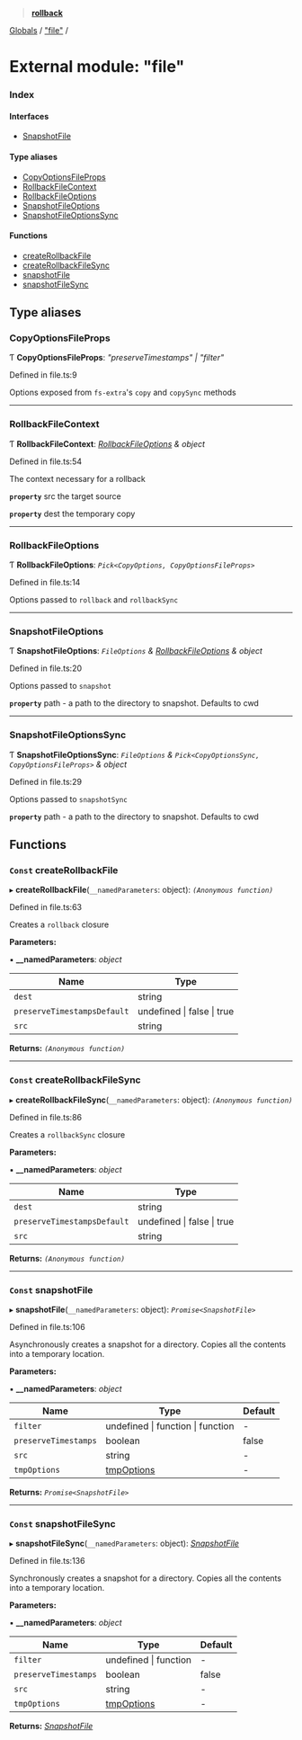 > **[rollback](../README.md)**

[Globals](../README.md) / ["file"](_file_.md) /

# External module: "file"

### Index

#### Interfaces

* [SnapshotFile](../interfaces/_file_.snapshotfile.md)

#### Type aliases

* [CopyOptionsFileProps](_file_.md#copyoptionsfileprops)
* [RollbackFileContext](_file_.md#rollbackfilecontext)
* [RollbackFileOptions](_file_.md#rollbackfileoptions)
* [SnapshotFileOptions](_file_.md#snapshotfileoptions)
* [SnapshotFileOptionsSync](_file_.md#snapshotfileoptionssync)

#### Functions

* [createRollbackFile](_file_.md#const-createrollbackfile)
* [createRollbackFileSync](_file_.md#const-createrollbackfilesync)
* [snapshotFile](_file_.md#const-snapshotfile)
* [snapshotFileSync](_file_.md#const-snapshotfilesync)

## Type aliases

###  CopyOptionsFileProps

Ƭ **CopyOptionsFileProps**: *"preserveTimestamps" | "filter"*

Defined in file.ts:9

Options exposed from `fs-extra`'s `copy` and `copySync` methods

___

###  RollbackFileContext

Ƭ **RollbackFileContext**: *[RollbackFileOptions](_file_.md#rollbackfileoptions) & object*

Defined in file.ts:54

The context necessary for a rollback

**`property`** src the target source

**`property`** dest the temporary copy

___

###  RollbackFileOptions

Ƭ **RollbackFileOptions**: *`Pick<CopyOptions, CopyOptionsFileProps>`*

Defined in file.ts:14

Options passed to `rollback` and `rollbackSync`

___

###  SnapshotFileOptions

Ƭ **SnapshotFileOptions**: *`FileOptions` & [RollbackFileOptions](_file_.md#rollbackfileoptions) & object*

Defined in file.ts:20

Options passed to `snapshot`

**`property`** path - a path to the directory to snapshot. Defaults to cwd

___

###  SnapshotFileOptionsSync

Ƭ **SnapshotFileOptionsSync**: *`FileOptions` & `Pick<CopyOptionsSync, CopyOptionsFileProps>` & object*

Defined in file.ts:29

Options passed to `snapshotSync`

**`property`** path - a path to the directory to snapshot. Defaults to cwd

## Functions

### `Const` createRollbackFile

▸ **createRollbackFile**(`__namedParameters`: object): *`(Anonymous function)`*

Defined in file.ts:63

Creates a `rollback` closure

**Parameters:**

▪ **__namedParameters**: *object*

Name | Type |
------ | ------ |
`dest` | string |
`preserveTimestampsDefault` | undefined \| false \| true |
`src` | string |

**Returns:** *`(Anonymous function)`*

___

### `Const` createRollbackFileSync

▸ **createRollbackFileSync**(`__namedParameters`: object): *`(Anonymous function)`*

Defined in file.ts:86

Creates a `rollbackSync` closure

**Parameters:**

▪ **__namedParameters**: *object*

Name | Type |
------ | ------ |
`dest` | string |
`preserveTimestampsDefault` | undefined \| false \| true |
`src` | string |

**Returns:** *`(Anonymous function)`*

___

### `Const` snapshotFile

▸ **snapshotFile**(`__namedParameters`: object): *`Promise<SnapshotFile>`*

Defined in file.ts:106

Asynchronously creates a snapshot for a directory.
Copies all the contents into a temporary location.

**Parameters:**

▪ **__namedParameters**: *object*

Name | Type | Default |
------ | ------ | ------ |
`filter` | undefined \| function \| function | - |
`preserveTimestamps` | boolean | false |
`src` | string | - |
`tmpOptions` | [tmpOptions]() | - |

**Returns:** *`Promise<SnapshotFile>`*

___

### `Const` snapshotFileSync

▸ **snapshotFileSync**(`__namedParameters`: object): *[SnapshotFile](../interfaces/_file_.snapshotfile.md)*

Defined in file.ts:136

Synchronously creates a snapshot for a directory.
Copies all the contents into a temporary location.

**Parameters:**

▪ **__namedParameters**: *object*

Name | Type | Default |
------ | ------ | ------ |
`filter` | undefined \| function | - |
`preserveTimestamps` | boolean | false |
`src` | string | - |
`tmpOptions` | [tmpOptions]() | - |

**Returns:** *[SnapshotFile](../interfaces/_file_.snapshotfile.md)*